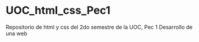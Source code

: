 # UOC_html_css_Pec1
Repositorio de html y css del 2do semestre de la UOC, Pec 1 Desarrollo de una web
